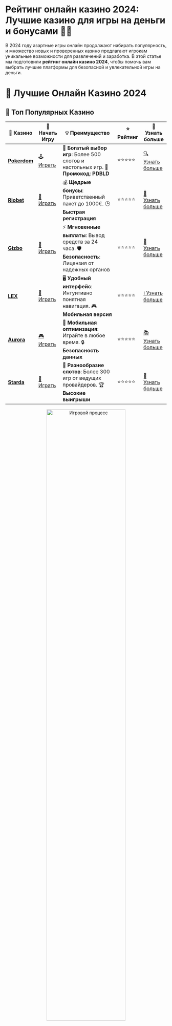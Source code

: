 # **Рейтинг онлайн казино 2024: Лучшие казино для игры на деньги и бонусами 🎰💸**

В 2024 году азартные игры онлайн продолжают набирать популярность, и множество новых и проверенных казино предлагают игрокам уникальные возможности для развлечений и заработка. В этой статье мы подготовили **рейтинг онлайн казино 2024**, чтобы помочь вам выбрать лучшие платформы для безопасной и увлекательной игры на деньги.

# 🎰 Лучшие Онлайн Казино 2024

## 🌟 Топ Популярных Казино

| 🎲 **Казино** | 🔗 **Начать Игру** | 💡 **Преимущество** | ⭐ **Рейтинг** | 🔗 **Узнать больше** |
|--------------|---------------------|---------------------|----------------|----------------------|
| [**Pokerdom**](https://brandplay.link/4k77v2yx) | [🕹️ Играть](https://brandplay.link/4k77v2yx) | 🎉 **Богатый выбор игр**: Более 500 слотов и настольных игр. 🎁 **Промокод**: **PDBLD** | ⭐⭐⭐⭐⭐ | [🔍 Узнать больше](https://brandplay.link/4k77v2yx) |
| [**Riobet**](https://brandplay.link/7xBLTPyj) | [🎰 Играть](https://brandplay.link/7xBLTPyj) | 💰 **Щедрые бонусы**: Приветственный пакет до 1000€. 🕒 **Быстрая регистрация** | ⭐⭐⭐⭐⭐ | [📖 Узнать больше](https://brandplay.link/7xBLTPyj) |
| [**Gizbo**](https://brandplay.link/bprXw4YV) | [🎲 Играть](https://brandplay.link/bprXw4YV) | ⚡ **Мгновенные выплаты**: Вывод средств за 24 часа. 🛡️ **Безопасность**: Лицензия от надежных органов | ⭐⭐⭐⭐⭐ | [📝 Узнать больше](https://brandplay.link/bprXw4YV) |
| [**LEX**](https://brandplay.link/zW4hdDFV) | [🤑 Играть](https://brandplay.link/zW4hdDFV) | 🖥️ **Удобный интерфейс**: Интуитивно понятная навигация. 🎮 **Мобильная версия** | ⭐⭐⭐⭐⭐ | [ℹ️ Узнать больше](https://brandplay.link/zW4hdDFV) |
| [**Aurora**](https://10trafic-stat2.com/click/668546556bcc6313411604bd/6766/13032/subaccount) | [🎮 Играть](https://10trafic-stat2.com/click/668546556bcc6313411604bd/6766/13032/subaccount) | 📱 **Мобильная оптимизация**: Играйте в любое время. 🔒 **Безопасность данных** | ⭐⭐⭐⭐⭐ | [📚 Узнать больше](https://10trafic-stat2.com/click/668546556bcc6313411604bd/6766/13032/subaccount) |
| [**Starda**](https://brandplay.link/fB7xwRFL) | [🎯 Играть](https://brandplay.link/fB7xwRFL) | 🎰 **Разнообразие слотов**: Более 300 игр от ведущих провайдеров. 🏆 **Высокие выигрыши** | ⭐⭐⭐⭐⭐ | [🔎 Узнать больше](https://brandplay.link/fB7xwRFL) |

<div align="center">
    <img src="https://i.pinimg.com/originals/87/9e/b9/879eb9354dd0699582408b68f2e253b2.gif" alt="Игровой процесс" width="70%">
</div>

## 💎 Лучшие Бонусы и Акции

| 🎲 **Казино** | 🔗 **Начать Игру** | 💡 **Преимущество** | ⭐ **Рейтинг** | 🔗 **Узнать больше** |
|--------------|---------------------|---------------------|----------------|----------------------|
| [**Kometa**](https://brandplay.link/8ZymQJV8) | [🎰 Играть](https://brandplay.link/8ZymQJV8) | 🎁 **Эксклюзивные бонусы**: Регулярные акции и промо. 🔄 **Программы лояльности** | ⭐⭐⭐⭐☆ | [🔍 Узнать больше](https://brandplay.link/8ZymQJV8) |
| [**R7**](https://brandplay.link/bMd3Yjsw) | [🕹️ Играть](https://brandplay.link/bMd3Yjsw) | 🕒 **Круглосуточная поддержка**: Всегда на связи. 💸 **Высокие лимиты** | ⭐⭐⭐⭐☆ | [📖 Узнать больше](https://brandplay.link/bMd3Yjsw) |
| [**7K**](https://brandplay.link/BvQyFShp) | [🎲 Играть](https://brandplay.link/BvQyFShp) | 🌟 **Эксклюзивные бонусы**: Только для VIP игроков. 🎉 **Сезонные акции** | ⭐⭐⭐⭐☆ | [📝 Узнать больше](https://brandplay.link/BvQyFShp) |
| [**Kent**](https://brandplay.link/Fv2WP3js) | [🤑 Играть](https://brandplay.link/Fv2WP3js) | 📈 **Высокий RTP**: Более 98%. 💼 **Профессиональная поддержка** | ⭐⭐⭐⭐☆ | [ℹ️ Узнать больше](https://brandplay.link/Fv2WP3js) |
| [**1Xslots**](https://brandplay.link/hSB1khtr) | [🎮 Играть](https://brandplay.link/hSB1khtr) | 🎉 **Множество акций**: Еженедельные бонусы и турниры. 🛡️ **Безопасность** | ⭐⭐⭐⭐☆ | [📚 Узнать больше](https://brandplay.link/hSB1khtr) |
| [**Gama**](https://brandplay.link/j6NMKsDz) | [🎯 Играть](https://brandplay.link/j6NMKsDz) | 🔍 **Интуитивный интерфейс**: Легкость использования. 🏅 **Престижные турниры** | ⭐⭐⭐⭐☆ | [🔎 Узнать больше](https://brandplay.link/j6NMKsDz) |

<div align="center">
    <img src="https://i.pinimg.com/originals/87/9e/b9/879eb9354dd0699582408b68f2e253b2.gif" alt="Игровой процесс" width="70%">
</div>

## 🚀 Быстрые Выигрыши и Поддержка

| 🎲 **Казино** | 🔗 **Начать Игру** | 💡 **Преимущество** | ⭐ **Рейтинг** | 🔗 **Узнать больше** |
|--------------|---------------------|---------------------|----------------|----------------------|
| [**Onion**](https://brandplay.link/zBGRVpQ9) | [🎰 Играть](https://brandplay.link/zBGRVpQ9) | 🤑 **Низкие ставки**: Идеально для начинающих. 🔄 **Быстрые выводы** | ⭐⭐⭐⭐☆ | [🔍 Узнать больше](https://brandplay.link/zBGRVpQ9) |
| [**Чемпион**](https://temon-gter.cfd/go/lRq?p80412p304504pcc44t17455) | [🕹️ Играть](https://temon-gter.cfd/go/lRq?p80412p304504pcc44t17455) | 🏅 **Лояльная программа**: Награды за активность. 🎁 **Ежемесячные бонусы** | ⭐⭐⭐⭐☆ | [📖 Узнать больше](https://temon-gter.cfd/go/lRq?p80412p304504pcc44t17455) |
| [**Vavada**](https://vavadapartner.pro/?promo=ea5c9275-6854-4505-94fc-95ab18221945-linkb2) | [🎲 Играть](https://vavadapartner.pro/?promo=ea5c9275-6854-4505-94fc-95ab18221945-linkb2) | 🚀 **Быстрая регистрация**: Начните играть мгновенно. 🔐 **Безопасные транзакции** | ⭐⭐⭐⭐☆ | [📝 Узнать больше](https://vavadapartner.pro/?promo=ea5c9275-6854-4505-94fc-95ab18221945-linkb2) |
| [**Friends**](https://gofriends.kim/linkb2) | [🤑 Играть](https://gofriends.kim/linkb2) | 🤝 **Социальные игры**: Играйте с друзьями. 🌐 **Мультиплатформенность** | ⭐⭐⭐⭐☆ | [ℹ️ Узнать больше](https://gofriends.kim/linkb2) |
| [**1WIN**](https://brandplay.link/smXVpBbG) | [🎮 Играть](https://brandplay.link/smXVpBbG) | 🏆 **Спортивные ставки**: Широкий выбор видов спорта. 💵 **Высокие коэффициенты** | ⭐⭐⭐⭐☆ | [📚 Узнать больше](https://brandplay.link/smXVpBbG) |
| [**Drip**](https://drp-ircp01.com/c07e6a3db) | [🎯 Играть](https://drp-ircp01.com/c07e6a3db) | 🌐 **Инновационные игры**: Новейшие игровые технологии. 🛡️ **Высокая безопасность** | ⭐⭐⭐⭐☆ | [🔎 Узнать больше](https://drp-ircp01.com/c07e6a3db) |
| [**JoyCasino**](https://rpc30.call2me.pro/?/ru/registration?apkpop=0&partner=p24970p3291217pc98f) | [🎰 Играть](https://rpc30.call2me.pro/?/ru/registration?apkpop=0&partner=p24970p3291217pc98f) | 🎁 **Приятные бонусы**: Ежедневные акции и подарки. 🕹️ **Разнообразие игр** | ⭐⭐⭐⭐☆ | [🔍 Узнать больше](https://rpc30.call2me.pro/?/ru/registration?apkpop=0&partner=p24970p3291217pc98f) |

<div align="center">
    <img src="https://i.pinimg.com/originals/87/9e/b9/879eb9354dd0699582408b68f2e253b2.gif" alt="Игровой процесс" width="70%">
</div>
---

✨ **Выбирайте лучшее казино для себя и наслаждайтесь игрой! Удачи!** ✨
![Рейтинг онлайн казино 2024](https://i.pinimg.com/originals/a9/29/6e/a9296ea1cf6a7c20a985e593451f0323.png)

## Как выбрать лучшее онлайн казино в 2024 году? 🤔

При выборе онлайн казино важно учитывать несколько ключевых факторов, которые определяют качество игрового процесса и безопасность. С каждым годом появляются новые казино, которые предлагают инновационные функции, бонусы и акции, чтобы привлечь игроков. Вот что нужно знать, чтобы выбрать казино, которое станет вашим любимым.

### 1. **Лицензия и безопасность** 🔐

Каждое казино должно быть лицензировано и регулируется официальными органами. В 2024 году важно выбирать платформы с лицензиями от таких регулирующих органов, как **Malta Gaming Authority**, **UK Gambling Commission**, **Curacao eGaming** и других. Это гарантирует, что казино работает честно и соблюдает правила безопасности.

### 2. **Бонусы и акции** 🎁

В 2024 году онлайн казино предлагают щедрые бонусы для привлечения игроков. Это могут быть **бездепозитные бонусы**, **фриспины** и **бонусы на депозиты**. Однако важно помнить, что все бонусы имеют определенные условия, такие как требования по ставкам. Следите за актуальными предложениями и выбирайте казино, которое предлагает самые выгодные бонусы.

### 3. **Качество игр и провайдеры** 🎮

Лучшие казино 2024 года предлагают широкий выбор игр от ведущих провайдеров, таких как **Pragmatic Play**, **NetEnt**, **Microgaming** и других. Слоты, настольные игры, рулетка и покер — казино должны предоставлять разнообразие игр для разных типов игроков.

### 4. **Методы пополнения и вывода средств** 💳

Одним из важных факторов при выборе казино является наличие удобных способов пополнения и вывода средств. В 2024 году лучшие казино поддерживают различные методы, включая банковские карты, электронные кошельки, криптовалюты и другие способы, чтобы обеспечить удобство и безопасность транзакций.

### 5. **Мобильная версия и поддержка** 📱

Современные игроки предпочитают играть не только с компьютера, но и с мобильных устройств. Топовые казино 2024 года предлагают удобные мобильные версии сайтов и приложения для смартфонов. Также важно, чтобы в казино была качественная служба поддержки, готовая ответить на вопросы в любое время суток.

## Какие казино входят в **рейтинг онлайн казино 2024**? 🏆

На основе актуальных данных и предпочтений игроков, мы выделяем несколько онлайн казино, которые получили высокие оценки в 2024 году.

### 1. **Лицензированные казино с хорошими отзывами** 🌟

В 2024 году важно выбирать казино, которые имеют лицензию от проверенных игровых комиссий. Отзывы игроков также являются важным индикатором надежности. Многие топовые казино предлагают **бонусы за регистрацию**, **щедрые фриспины** и качественную службу поддержки.

### 2. **Казино с разнообразными слотами** 🎰

Проверенные казино 2024 года предлагают богатый выбор слотов от известных провайдеров. Это дает игрокам возможность выбирать игры, которые наиболее соответствуют их предпочтениям. Игры с высокими выплатами и прогрессивными джекпотами — это то, что привлекает игроков в топовые казино.

### 3. **Инновационные бонусные программы** 💰

В 2024 году казино с бонусами для новых игроков, а также кэшбэками и программами лояльности привлекают все больше пользователей. Акции, такие как **кэшбэк на потери** или **вознаграждения за активность**, становятся популярными среди игроков.

### 4. **Быстрые выплаты и надежные методы оплаты** 💸

Игроки ожидают от казино не только качественный игровой процесс, но и быстрые и безопасные способы вывода выигрышей. Топовые онлайн казино 2024 года предлагают различные методы оплаты, чтобы игроки могли выбрать наиболее удобный вариант.

### 5. **Интерфейс и доступность игр** 🖥️

В 2024 году пользователи обращают внимание на интерфейс сайта и доступность игр. Простота навигации и удобные фильтры для поиска любимых игр играют важную роль при выборе казино. Мобильные версии также должны быть интуитивно понятными и быстрыми.

## Лучшие бонусы в **онлайн казино 2024** 🎁

В 2024 году все лучшие казино предлагают щедрые бонусы для привлечения новых игроков и удержания постоянных. Вот какие бонусы чаще всего встречаются в казино:

### 1. **Бонусы на первый депозит** 💥

Многие казино предлагают **бонусы на первый депозит**, которые могут быть в виде дополнительного кэшбэка или бесплатных вращений. Это помогает новичкам быстрее начать играть, увеличивая стартовый баланс.

### 2. **Бездепозитные бонусы** 🎉

**Бездепозитные бонусы** — это бонусы, которые не требуют внесения депозита. Игроки могут использовать этот бонус для игры в казино, не рискуя собственными средствами. Это отличный способ попробовать платформу без финансовых вложений.

### 3. **Фриспины** 🎰

**Фриспины** — это бесплатные вращения в слотах, которые часто предлагаются как часть приветственного пакета или акции для постоянных игроков. Они позволяют выиграть реальные деньги без вложений.

### 4. **Кэшбэк** 💵

**Кэшбэк** — это возмещение части потерь, которое предлагают многие топовые казино. Это бонус, который возвращает вам часть проигранных средств, что делает игру менее рискованной.

## Заключение: как выбрать лучшее казино в **рейтинг онлайн казино 2024**? 🤩

В 2024 году важно выбирать онлайн-казино с хорошей репутацией, широким выбором игр, выгодными бонусами и надежной поддержкой. Учитывая все вышеперечисленные факторы, вы сможете выбрать казино, которое будет не только безопасным, но и выгодным для вас.

Желаем удачи и больших выигрышей в 2024 году! 🍀💰

